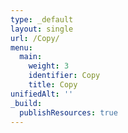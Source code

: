 ```yaml
---
type: _default
layout: single
url: /Copy/
menu:
  main:
    weight: 3
    identifier: Copy
    title: Copy
unifiedAlt: ''
_build:
  publishResources: true
---
```

